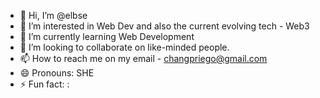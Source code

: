 - 👋 Hi, I’m @elbse
- 👀 I’m interested in Web Dev and also the current evolving tech - Web3
- 🌱 I’m currently learning Web Development
- 💞️ I’m looking to collaborate on like-minded people.
- 📫 How to reach me on my email - changpriego@gmail.com
- 😄 Pronouns: SHE
- ⚡ Fun fact: : 

<!---
elbse/elbse is a ✨ special ✨ repository because its `README.md` (this file) appears on your GitHub profile.
You can click the Preview link to take a look at your changes.
--->
